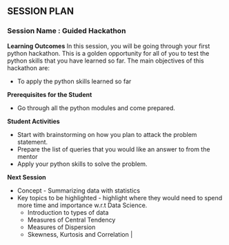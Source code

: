 
## SESSION PLAN

### **Session Name** : Guided Hackathon 

**Learning Outcomes**
In this session, you will be going through your first python hackathon. This is a golden opportunity for all of you to test the python skills that you have learned so far. The main objectives of this hackathon are:
- To apply the python skills learned so far


**Prerequisites for the Student**

- Go through all the python modules and come prepared.


**Student Activities**

- Start with brainstorming on how you plan to attack the problem statement.
- Prepare the list of queries that you would like an answer to from the mentor
- Apply your python skills to solve the problem.


**Next Session**

- Concept - Summarizing data with statistics
- Key topics to be highlighted - highlight where they would need to spend more time and importance w.r.t Data Science.
  - Introduction to types of data
  - Measures of Central Tendency
  - Measures of Dispersion
  - Skewness, Kurtosis and Correlation
 |


```python

```
